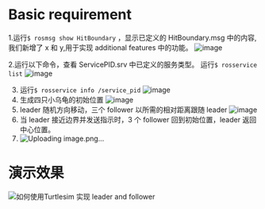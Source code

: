 # Basic requirement
1.运行`$ rosmsg show HitBoundary` ，显示已定义的 HitBoundary.msg 中的内容, 我们新增了 x 和 y,用于实现 additional features 中的功能。
![image](https://user-images.githubusercontent.com/77262518/178401851-9f0721cc-69f6-4341-9995-456c712fa7d0.png)

2.运行以下命令，查看 ServicePID.srv 中已定义的服务类型。 运行`$ rosservice list` 
![image](https://user-images.githubusercontent.com/77262518/178401920-e212a66f-f0b6-4653-936c-9ff06983597c.png)  

3. 运行`$ rosservice info /service_pid` 
![image](https://user-images.githubusercontent.com/77262518/178401969-88792787-19a6-4e3f-8119-3a9c4be0552a.png)  
4. 生成四只小乌龟的初始位置
![image](https://user-images.githubusercontent.com/77262518/178402020-98a162b4-a03c-4fb3-ab3f-8479bd7f3a20.png)  
5. leader 随机方向移动，三个 follower 以所需的相对距离跟随 leader
![image](https://user-images.githubusercontent.com/77262518/178402085-4d1a8467-88f8-4dae-9f82-064e9c5e72b1.png)    
6. 当 leader 接近边界并发送指示时，3 个 follower 回到初始位置，leader 返回中心位置。    
7. ![Uploading image.png…]()  
# 演示效果
![如何使用Turtlesim 实现 leader and follower](https://www.bilibili.com/video/BV1TW4y167iw)






